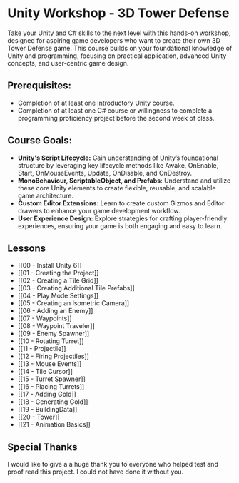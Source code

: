 # Unity Workshop - 3D Tower Defense

Take your Unity and C# skills to the next level with this hands-on workshop, designed for aspiring game developers who want to create their own 3D Tower Defense game. This course builds on your foundational knowledge of Unity and programming, focusing on practical application, advanced Unity concepts, and user-centric game design.
## Prerequisites:

- Completion of at least one introductory Unity course.
- Completion of at least one C# course or willingness to complete a programming proficiency project before the second week  of class.
## Course Goals:

- **Unity's Script Lifecycle:** Gain understanding of Unity’s foundational structure by leveraging key lifecycle methods like Awake, OnEnable, Start, OnMouseEvents, Update, OnDisable, and OnDestroy.
- **MonoBehaviour, ScriptableObject, and Prefabs**: Understand and utilize these core Unity elements to create flexible, reusable, and scalable game architecture. 
- **Custom Editor Extensions:** Learn to create custom Gizmos and Editor drawers to enhance your game development workflow.
- **User Experience Design:** Explore strategies for crafting player-friendly experiences, ensuring your game is both engaging and easy to learn.

## Lessons

* [[00 - Install Unity 6]] 
* [[01 - Creating the Project]]
* [[02 - Creating a Tile Grid]]
* [[03 - Creating Additional Tile Prefabs]]
* [[04 - Play Mode Settings]]
* [[05 - Creating an Isometric Camera]]
* [[06 - Adding an Enemy]]
* [[07 - Waypoints]]
* [[08 - Waypoint Traveler]]
* [[09 - Enemy Spawner]]
* [[10 - Rotating Turret]]
* [[11 - Projectile]]
* [[12 - Firing Projectiles]]
* [[13 - Mouse Events]]
* [[14 - Tile Cursor]]
* [[15 - Turret Spawner]]
* [[16 - Placing Turrets]]
* [[17 - Adding Gold]]
* [[18 - Generating Gold]]
* [[19 - BuildingData]]
* [[20 - Tower]]
* [[21 - Animation Basics]]

## Special Thanks
I would like to give a a huge thank you to everyone who helped test and proof read this project. I could not have done it without you.


